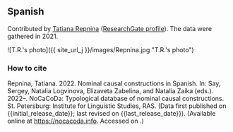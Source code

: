 ## Spanish

Contributed by [Tatiana Repnina](https://iling.spb.ru/people/repnina.html.ru) ([ResearchGate profile](https://www.researchgate.net/profile/Tatiana-Repnina)). The data were gathered in 2021.

![T.R.'s photo]({{ site_url_j }}/images/Repnina.jpg "T.R.'s photo")

### How to cite

Repnina, Tatiana. 2022. Nominal causal constructions in Spanish. In: Say, Sergey, Natalia Logvinova,
Elizaveta Zabelina, and Natalia Zaika (eds.). 2022–. NoCaCoDa: Typological database of nominal causal constructions.
St. Petersburg: Institute for Linguistic Studies, RAS. (Data first published on {{initial_release_date}};
last revised on {{last_release_date}}). (Available online at https://nocacoda.info. Accessed on <span class="today-span"></span>.)
